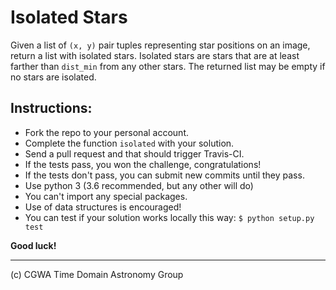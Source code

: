 # Isolated Stars

Given a list of `(x, y)` pair tuples representing star positions on an image,
return a list with isolated stars.
Isolated stars are stars that are at least farther than `dist_min` from any other
stars.
The returned list may be empty if no stars are isolated.

## Instructions: 

* Fork the repo to your personal account.
* Complete the function `isolated` with your solution.
* Send a pull request and that should trigger Travis-CI.
* If the tests pass, you won the challenge, congratulations!
* If the tests don't pass, you can submit new commits until they pass.
* Use python 3 (3.6 recommended, but any other will do)
* You can't import any special packages.
* Use of data structures is encouraged!
* You can test if your solution works locally this way: ```$ python setup.py test```
     
**Good luck!**

---
(c) CGWA Time Domain Astronomy Group
